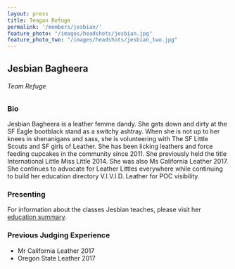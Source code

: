 ```yaml
---
layout: press
title: Teagan Refuge
permalink: '/members/jesbian/'
feature_photo: "/images/headshots/jesbian.jpg"
feature_photo_two: "/images/headshots/jesbian_two.jpg"
---
```


<div class="mt-5"> </div>

## Jesbian Bagheera

###### Team Refuge

<div class="mt-3"> </div>

### Bio

Jesbian Bagheera is a leather femme dandy. She gets down and dirty at the SF Eagle bootblack stand as a switchy ashtray. When she is not up to her knees in shenanigans and sass, she is volunteering with The SF Little Scouts and SF girls of Leather. She has been licking leathers and force feeding cupcakes in the community since 2011. She previously held the title International Little Miss Little 2014. She was also Ms California Leather 2017. She continues to advocate for Leather Littles everywhere while continuing to build her education directory V.I.V.I.D. Leather for POC visibility.

<!-- For bios of other lengths, and more photos, visit [Teagan's Press Kit](/press/teagan/). -->

### Presenting

For information about the classes Jesbian teaches, please visit her [education summary](/education/jesbian).

### Previous Judging Experience

- Mr California Leather 2017
- Oregon State Leather 2017
